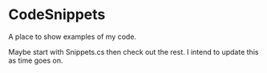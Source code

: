 # CodeSnippets
A place to show examples of my code.

Maybe start with Snippets.cs then check out the rest.
I intend to update this as time goes on.
